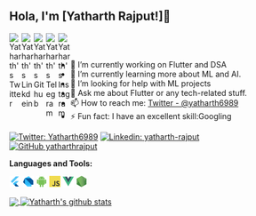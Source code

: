 ## Hola, I'm [Yatharth Rajput!]👋



<a href="https://twitter.com/yatharth6989">
  <img align="left" alt="Yatharth's Twitter" width="22px" src="https://cdn.jsdelivr.net/npm/simple-icons@v3/icons/twitter.svg" />
</a>
<a href="https://www.linkedin.com/in/yatharth-rajput-631780188/">
  <img align="left" alt="Yatharth's Linkdein" width="22px" src="https://cdn.jsdelivr.net/npm/simple-icons@v3/icons/linkedin.svg" />
</a>
<a href="https://github.com/iampawan">
  <img align="left" alt="Yatharth's Github" width="22px" src="https://cdn.jsdelivr.net/npm/simple-icons@v3/icons/github.svg" />
</a>
<a href="https://t.me/imthepk">
  <img align="left" alt="Yatharth's Telegram" width="22px" src="https://cdn.jsdelivr.net/npm/simple-icons@v3/icons/telegram.svg" />
</a>
<a href="https://instagram.com/codepur_ka_superhero/">
  <img align="left" alt="Yatharth's Instagram" width="22px" src="https://cdn.jsdelivr.net/npm/simple-icons@v3/icons/instagram.svg" />
</a>



<br/>
<br/>


- 🔭 I’m currently working on Flutter and DSA
- 🌱 I’m currently learning more about ML and AI.
- 🤔 I’m looking for help with ML projects
- 💬 Ask me about Flutter or any tech-related stuff.
- 📫 How to reach me: [Twitter - @yatharth6989](https://twitter.com/yatharth6989)
- ⚡ Fun fact: I have an excellent skill:Googling

[![Twitter: Yatharth6989](https://img.shields.io/twitter/follow/yatharth6989?style=social)](https://twitter.com/yatharth6989)
[![Linkedin: yatharth-rajput](https://img.shields.io/badge/-yatharth-blue?style=flat-square&logo=Linkedin&logoColor=white&link=https://www.linkedin.com/in/yatharth-rajput-631780188)](https://www.linkedin.com/in/yatharth-rajput-631780188)
[![GitHub yatharthrajput](https://img.shields.io/github/followers/yatharthrajput?label=follow&style=social)](https://github.com/yatharthrajput)
<!-- [![website](https://img.shields.io/badge/PortfolioWebsite-yath.live-2648ff?style=flat-square&logo=google-chrome)](https://yath.live/) -->


**Languages and Tools:**  

<code><img height="20" src="https://raw.githubusercontent.com/github/explore/80688e429a7d4ef2fca1e82350fe8e3517d3494d/topics/flutter/flutter.png"></code>
<code><img height="20" src="https://raw.githubusercontent.com/github/explore/80688e429a7d4ef2fca1e82350fe8e3517d3494d/topics/dart/dart.png"></code>
<code><img height="20" src="https://raw.githubusercontent.com/github/explore/80688e429a7d4ef2fca1e82350fe8e3517d3494d/topics/android/android.png"></code>
<code><img height="20" src="https://raw.githubusercontent.com/github/explore/80688e429a7d4ef2fca1e82350fe8e3517d3494d/topics/javascript/javascript.png"></code>
<code><img height="20" src="https://raw.githubusercontent.com/github/explore/80688e429a7d4ef2fca1e82350fe8e3517d3494d/topics/vue/vue.png"></code>
<code><img height="20" src="https://raw.githubusercontent.com/github/explore/80688e429a7d4ef2fca1e82350fe8e3517d3494d/topics/nodejs/nodejs.png"></code>    

<a href="https://github.com/yatharthrajput">
  <img align="center" src="https://github-readme-stats.vercel.app/api/top-langs/?username=yatharthrajput&theme=light&hide_langs_below=1" />
</a>
<a href="https://github.com/yatharthrajput">
 <img align="center" src="https://github-readme-stats.vercel.app/api?username=yatharthrajput&show_icons=true&theme=light&line_height=27" alt="Yatharth's github stats"/>
</a>
                                                                                                            
